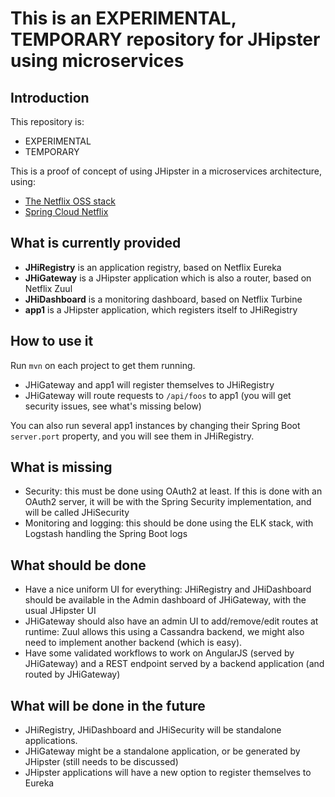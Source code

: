 This is an EXPERIMENTAL, TEMPORARY repository for JHipster using microservices
============

## Introduction

This repository is:

- EXPERIMENTAL
- TEMPORARY

This is a proof of concept of using JHipster in a microservices architecture, using:

- [The Netflix OSS stack](https://netflix.github.io/)
- [Spring Cloud Netflix](http://cloud.spring.io/spring-cloud-netflix/)

## What is currently provided

- __JHiRegistry__ is an application registry, based on Netflix Eureka
- __JHiGateway__ is a JHipster application which is also a router, based on Netflix Zuul
- __JHiDashboard__ is a monitoring dashboard, based on Netflix Turbine
- __app1__ is a JHipster application, which registers itself to JHiRegistry

## How to use it

Run `mvn` on each project to get them running.

- JHiGateway and app1 will register themselves to JHiRegistry
- JHiGateway will route requests to `/api/foos` to app1 (you will get security issues, see what's missing below)

You can also run several app1 instances by changing their Spring Boot `server.port` property, and you will see them in JHiRegistry.

## What is missing

- Security: this must be done using OAuth2 at least. If this is done with an OAuth2 server, it will be with the Spring Security implementation, and will be called JHiSecurity
- Monitoring and logging: this should be done using the ELK stack, with Logstash handling the Spring Boot logs

## What should be done

- Have a nice uniform UI for everything: JHiRegistry and JHiDashboard should be available in the Admin dashboard of JHiGateway, with the usual JHipster UI
- JHiGateway should also have an admin UI to add/remove/edit routes at runtime: Zuul allows this using a Cassandra backend, we might also need to implement another backend (which is easy).
- Have some validated workflows to work on AngularJS (served by JHiGateway) and a REST endpoint served by a backend application (and routed by JHiGateway)

## What will be done in the future

- JHiRegistry, JHiDashboard and JHiSecurity will be standalone applications.
- JHiGateway might be a standalone application, or be generated by JHipster (still needs to be discussed)
- JHipster applications will have a new option to register themselves to Eureka
